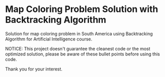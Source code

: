 # Map Coloring Problem Solution with Backtracking Algorithm

Solution for map coloring problem in South America using Backtracking Algorithm for Artificial Intelligence course. 

NOTICE: This project doesn't guarantee the cleanest code or the most optimized solution, please be aware of these bullet points before using this code. 

Thank you for your interest.
